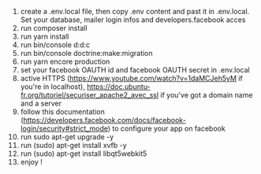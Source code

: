 1) create a .env.local file, then copy .env content and past it in .env.local. Set your database, mailer login infos and developers.facebook acces
2) run composer install
3) run yarn install
4) run bin/console d:d:c
5) run bin/console doctrine:make:migration
6) run yarn encore production
7) set your facebook OAUTH id and facebook OAUTH secret in .env.local
8) active HTTPS (https://www.youtube.com/watch?v=1daMCJeh5yM if you're in localhost), https://doc.ubuntu-fr.org/tutoriel/securiser_apache2_avec_ssl if you've got a domain name and a server
9) follow this documentation (https://developers.facebook.com/docs/facebook-login/security#strict_mode) to configure your app on facebook
10) run sudo apt-get upgrade -y
11) run (sudo) apt-get install xvfb -y
12) run (sudo) apt-get install libqt5webkit5
13) enjoy !

